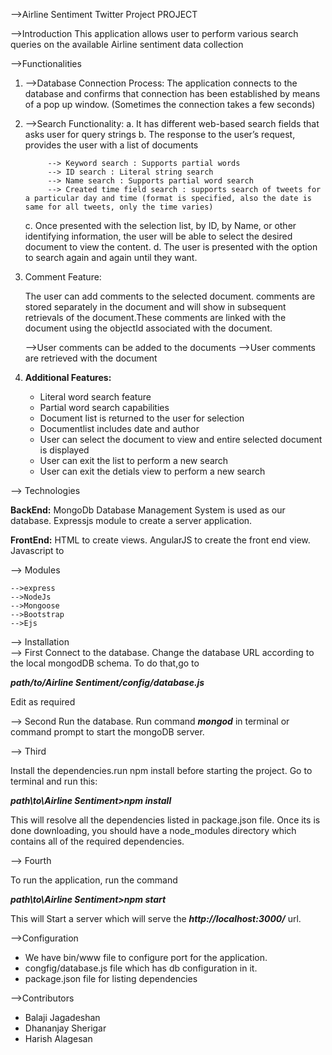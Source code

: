 -->Airline Sentiment Twitter Project PROJECT  

-->Introduction
This application allows user to perform various search queries on the available Airline sentiment data collection   

-->Functionalities
1. -->Database Connection Process: The application connects to the database and confirms that connection has been established by means of a pop up window. (Sometimes the connection takes a few seconds)
2. -->Search Functionality:
	a. It has different web-based search fields that asks user for query strings
	b. The response to the user’s request, provides the user with a list of documents

            --> Keyword search : Supports partial words
            --> ID search : Literal string search
            --> Name search : Supports partial word search
            --> Created time field search : supports search of tweets for a particular day and time (format is specified, also the date is same for all tweets, only the time varies)

		
	c. Once presented with the selection list, by ID, by Name, or other identifying information, the user will be able to select the desired document to view the content.
	d. The user is presented with the option to search again and again until they want.
				
3. Comment Feature:

	The user can add comments to the selected document. comments are stored separately in the document and will show in subsequent retrievals of the document.These comments are linked with the document using the objectId associated with the document.

	 -->User comments can be added to the documents
     -->User comments are retrieved with the document


4. **Additional Features:**

	* Literal word search feature
	* Partial word search capabilities
	* Document list is returned to the user for selection
	* Documentlist includes date and author
	* User can select the document to view and entire selected document is displayed
	* User can exit the list to perform a new search
	* User can exit the detials view to perform a new search


--> Technologies

**BackEnd:** 
MongoDb Database Management System is used as our database.
Expressjs module to create a server application.

**FrontEnd:**
HTML to create views.
AngularJS to create the front end view.
Javascript to 

--> Modules

    -->express
    -->NodeJs
    -->Mongoose
    -->Bootstrap
    -->Ejs

--> Installation	
--> First
Connect to the database. Change the database URL according to the local mongodDB schema.
To do that,go to 

***path/to/Airline Sentiment/config/database.js*** 

Edit as required

--> Second
Run the database. Run command ***mongod*** in terminal or command prompt to start the mongoDB server.

--> Third

Install the dependencies.run npm install before starting the project. Go to terminal and run this:

***path\to\Airline Sentiment>npm install***

This will resolve all the dependencies listed in package.json file. Once its is done downloading, you should have a node_modules directory which contains all of the required dependencies.

--> Fourth

To run the application, run the command

***path\to\Airline Sentiment>npm start***

This will Start a server which will serve the ***http://localhost:3000/*** url.
 

-->Configuration

* We have bin/www file to configure port for the application.
* congfig/database.js file which has db configuration in it.
* package.json file for listing dependencies

-->Contributors
* Balaji Jagadeshan
* Dhananjay Sherigar
* Harish Alagesan